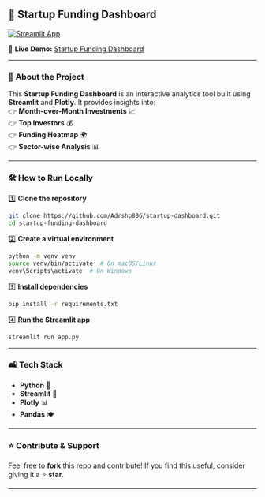 ## 🚀 **Startup Funding Dashboard**  

[![Streamlit App](https://img.shields.io/badge/Live-Dashboard-brightgreen?style=for-the-badge&logo=streamlit)](https://startup-dashboard-i34lkylkhgdm4swfcmj4mk.streamlit.app/)  

🔗 **Live Demo:** [Startup Funding Dashboard](https://startup-dashboard-i34lkylkhgdm4swfcmj4mk.streamlit.app/)  

---

### 📌 **About the Project**  
This **Startup Funding Dashboard** is an interactive analytics tool built using **Streamlit** and **Plotly**. It provides insights into:  
👉 **Month-over-Month Investments** 📈  
👉 **Top Investors** 💰  
👉 **Funding Heatmap** 🌍  
👉 **Sector-wise Analysis** 📊  

---

### 🛠 **How to Run Locally**  

1️⃣ **Clone the repository**  
```bash
git clone https://github.com/Adrshp806/startup-dashboard.git
cd startup-funding-dashboard
```

2️⃣ **Create a virtual environment**  
```bash
python -m venv venv
source venv/bin/activate  # On macOS/Linux
venv\Scripts\activate  # On Windows
```

3️⃣ **Install dependencies**  
```bash
pip install -r requirements.txt
```

4️⃣ **Run the Streamlit app**  
```bash
streamlit run app.py
```

---

### 🛋 **Tech Stack**  
- **Python** 🐍  
- **Streamlit** 🎈  
- **Plotly** 📊  
- **Pandas** 🍽  

---

### ⭐ **Contribute & Support**  
Feel free to **fork** this repo and contribute! If you find this useful, consider giving it a ⭐ **star**.  

---

